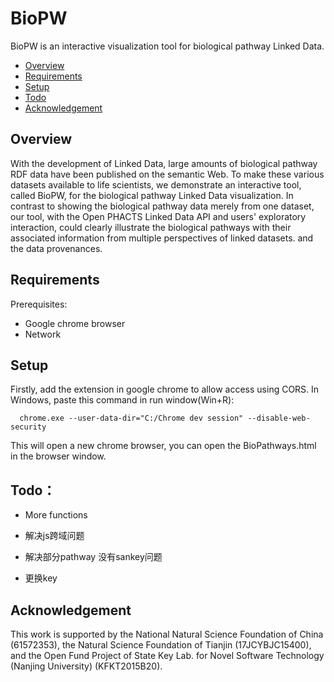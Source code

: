 # BioPW

BioPW is an interactive visualization tool for biological pathway Linked Data.

* [Overview](#overview)
* [Requirements](#requirements)
* [Setup](#setup)
* [Todo](#todo)
* [Acknowledgement](#acknowledgement)

## Overview

With the development of Linked Data, large amounts of biological pathway RDF data have been published on the semantic Web. To make these various datasets available to life scientists, we demonstrate an interactive tool, called BioPW, for the biological pathway Linked Data visualization. In contrast to showing the biological pathway data merely from one dataset, our tool, with the Open PHACTS Linked Data API and users' exploratory interaction, could clearly illustrate the biological pathways with their associated information from multiple perspectives of linked datasets. and the data provenances.

## Requirements

Prerequisites:

 - Google chrome browser
 - Network

## Setup

Firstly, add the extension in google chrome to allow access using CORS. In Windows, paste this command in run window(Win+R):

      chrome.exe --user-data-dir="C:/Chrome dev session" --disable-web-security
This will open a new chrome browser, you can open the BioPathways.html in the browser window.

## Todo：

 - More functions  

 - 解决js跨域问题
 - 解决部分pathway 没有sankey问题
 - 更换key

## Acknowledgement

This work is supported by the National Natural Science
Foundation of China (61572353), the Natural Science Foundation of Tianjin
(17JCYBJC15400), and the Open Fund Project of State Key Lab. for Novel
Software Technology (Nanjing University) (KFKT2015B20).
